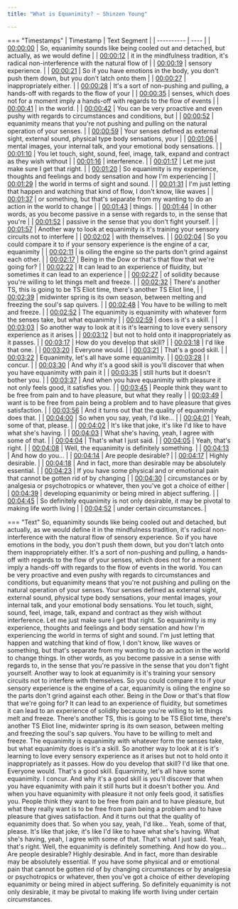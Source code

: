 ```yaml
---
title: "What is Equanimity? ~ Shinzen Young"

---
```

=== "Timestamps"
    | Timestamp | Text Segment |
    | ---------- | ----  |
    | [00:00:00](https://www.youtube.com/watch?v=qocJp_jInHI&t=0) |  So, equanimity sounds like being cooled out and detached, but actually, as we would define |
    | [00:00:12](https://www.youtube.com/watch?v=qocJp_jInHI&t=12) |  it in the mindfulness tradition, it's radical non-interference with the natural flow of |
    | [00:00:19](https://www.youtube.com/watch?v=qocJp_jInHI&t=19) |  sensory experience. |
    | [00:00:21](https://www.youtube.com/watch?v=qocJp_jInHI&t=21) |  So if you have emotions in the body, you don't push them down, but you don't latch onto them |
    | [00:00:27](https://www.youtube.com/watch?v=qocJp_jInHI&t=27) |  inappropriately either. |
    | [00:00:28](https://www.youtube.com/watch?v=qocJp_jInHI&t=28) |  It's a sort of non-pushing and pulling, a hands-off with regards to the flow of your |
    | [00:00:35](https://www.youtube.com/watch?v=qocJp_jInHI&t=35) |  senses, which does not for a moment imply a hands-off with regards to the flow of events |
    | [00:00:41](https://www.youtube.com/watch?v=qocJp_jInHI&t=41) |  in the world. |
    | [00:00:42](https://www.youtube.com/watch?v=qocJp_jInHI&t=42) |  You can be very proactive and even pushy with regards to circumstances and conditions, but |
    | [00:00:52](https://www.youtube.com/watch?v=qocJp_jInHI&t=52) |  equanimity means that you're not pushing and pulling on the natural operation of your senses. |
    | [00:00:59](https://www.youtube.com/watch?v=qocJp_jInHI&t=59) |  Your senses defined as external sight, external sound, physical type body sensations, your |
    | [00:01:06](https://www.youtube.com/watch?v=qocJp_jInHI&t=66) |  mental images, your internal talk, and your emotional body sensations. |
    | [00:01:10](https://www.youtube.com/watch?v=qocJp_jInHI&t=70) |  You let touch, sight, sound, feel, image, talk, expand and contract as they wish without |
    | [00:01:16](https://www.youtube.com/watch?v=qocJp_jInHI&t=76) |  interference. |
    | [00:01:17](https://www.youtube.com/watch?v=qocJp_jInHI&t=77) |  Let me just make sure I get that right. |
    | [00:01:20](https://www.youtube.com/watch?v=qocJp_jInHI&t=80) |  So equanimity is my experience, thoughts and feelings and body sensation and how I'm experiencing |
    | [00:01:29](https://www.youtube.com/watch?v=qocJp_jInHI&t=89) |  the world in terms of sight and sound. |
    | [00:01:31](https://www.youtube.com/watch?v=qocJp_jInHI&t=91) |  I'm just letting that happen and watching that kind of flow, I don't know, like waves |
    | [00:01:37](https://www.youtube.com/watch?v=qocJp_jInHI&t=97) |  or something, but that's separate from my wanting to do an action in the world to change |
    | [00:01:43](https://www.youtube.com/watch?v=qocJp_jInHI&t=103) |  things. |
    | [00:01:44](https://www.youtube.com/watch?v=qocJp_jInHI&t=104) |  In other words, as you become passive in a sense with regards to, in the sense that you're |
    | [00:01:52](https://www.youtube.com/watch?v=qocJp_jInHI&t=112) |  passive in the sense that you don't fight yourself. |
    | [00:01:57](https://www.youtube.com/watch?v=qocJp_jInHI&t=117) |  Another way to look at equanimity is it's training your sensory circuits not to interfere |
    | [00:02:02](https://www.youtube.com/watch?v=qocJp_jInHI&t=122) |  with themselves. |
    | [00:02:04](https://www.youtube.com/watch?v=qocJp_jInHI&t=124) |  So you could compare it to if your sensory experience is the engine of a car, equanimity |
    | [00:02:11](https://www.youtube.com/watch?v=qocJp_jInHI&t=131) |  is oiling the engine so the parts don't grind against each other. |
    | [00:02:17](https://www.youtube.com/watch?v=qocJp_jInHI&t=137) |  Being in the Dow or that's that flow that we're going for? |
    | [00:02:22](https://www.youtube.com/watch?v=qocJp_jInHI&t=142) |  It can lead to an experience of fluidity, but sometimes it can lead to an experience |
    | [00:02:27](https://www.youtube.com/watch?v=qocJp_jInHI&t=147) |  of solidity because you're willing to let things melt and freeze. |
    | [00:02:32](https://www.youtube.com/watch?v=qocJp_jInHI&t=152) |  There's another TS, this is going to be TS Eliot time, there's another TS Eliot line, |
    | [00:02:39](https://www.youtube.com/watch?v=qocJp_jInHI&t=159) |  midwinter spring is its own season, between melting and freezing the soul's sap quivers. |
    | [00:02:48](https://www.youtube.com/watch?v=qocJp_jInHI&t=168) |  You have to be willing to melt and freeze. |
    | [00:02:52](https://www.youtube.com/watch?v=qocJp_jInHI&t=172) |  The equanimity is equanimity with whatever form the senses take, but what equanimity |
    | [00:02:59](https://www.youtube.com/watch?v=qocJp_jInHI&t=179) |  does is it's a skill. |
    | [00:03:03](https://www.youtube.com/watch?v=qocJp_jInHI&t=183) |  So another way to look at it is it's learning to love every sensory experience as it arises |
    | [00:03:12](https://www.youtube.com/watch?v=qocJp_jInHI&t=192) |  but not to hold onto it inappropriately as it passes. |
    | [00:03:17](https://www.youtube.com/watch?v=qocJp_jInHI&t=197) |  How do you develop that skill? |
    | [00:03:18](https://www.youtube.com/watch?v=qocJp_jInHI&t=198) |  I'd like that one. |
    | [00:03:20](https://www.youtube.com/watch?v=qocJp_jInHI&t=200) |  Everyone would. |
    | [00:03:21](https://www.youtube.com/watch?v=qocJp_jInHI&t=201) |  That's a good skill. |
    | [00:03:22](https://www.youtube.com/watch?v=qocJp_jInHI&t=202) |  Equanimity, let's all have some equanimity. |
    | [00:03:28](https://www.youtube.com/watch?v=qocJp_jInHI&t=208) |  I concur. |
    | [00:03:30](https://www.youtube.com/watch?v=qocJp_jInHI&t=210) |  And why it's a good skill is you'll discover that when you have equanimity with pain it |
    | [00:03:35](https://www.youtube.com/watch?v=qocJp_jInHI&t=215) |  still hurts but it doesn't bother you. |
    | [00:03:37](https://www.youtube.com/watch?v=qocJp_jInHI&t=217) |  And when you have equanimity with pleasure it not only feels good, it satisfies you. |
    | [00:03:45](https://www.youtube.com/watch?v=qocJp_jInHI&t=225) |  People think they want to be free from pain and to have pleasure, but what they really |
    | [00:03:49](https://www.youtube.com/watch?v=qocJp_jInHI&t=229) |  want is to be free from pain being a problem and to have pleasure that gives satisfaction. |
    | [00:03:56](https://www.youtube.com/watch?v=qocJp_jInHI&t=236) |  And it turns out that the quality of equanimity does that. |
    | [00:04:00](https://www.youtube.com/watch?v=qocJp_jInHI&t=240) |  So when you say, yeah, I'd like... |
    | [00:04:01](https://www.youtube.com/watch?v=qocJp_jInHI&t=241) |  Yeah, some of that, please. |
    | [00:04:02](https://www.youtube.com/watch?v=qocJp_jInHI&t=242) |  It's like that joke, it's like I'd like to have what she's having. |
    | [00:04:03](https://www.youtube.com/watch?v=qocJp_jInHI&t=243) |  What she's having, yeah, I agree with some of that. |
    | [00:04:04](https://www.youtube.com/watch?v=qocJp_jInHI&t=244) |  That's what I just said. |
    | [00:04:05](https://www.youtube.com/watch?v=qocJp_jInHI&t=245) |  Yeah, that's right. |
    | [00:04:08](https://www.youtube.com/watch?v=qocJp_jInHI&t=248) |  Well, the equanimity is definitely something. |
    | [00:04:13](https://www.youtube.com/watch?v=qocJp_jInHI&t=253) |  And how do you... |
    | [00:04:14](https://www.youtube.com/watch?v=qocJp_jInHI&t=254) |  Are people desirable? |
    | [00:04:17](https://www.youtube.com/watch?v=qocJp_jInHI&t=257) |  Highly desirable. |
    | [00:04:18](https://www.youtube.com/watch?v=qocJp_jInHI&t=258) |  And in fact, more than desirable may be absolutely essential. |
    | [00:04:23](https://www.youtube.com/watch?v=qocJp_jInHI&t=263) |  If you have some physical and or emotional pain that cannot be gotten rid of by changing |
    | [00:04:30](https://www.youtube.com/watch?v=qocJp_jInHI&t=270) |  circumstances or by analgesia or psychotropics or whatever, then you've got a choice of either |
    | [00:04:39](https://www.youtube.com/watch?v=qocJp_jInHI&t=279) |  developing equanimity or being mired in abject suffering. |
    | [00:04:45](https://www.youtube.com/watch?v=qocJp_jInHI&t=285) |  So definitely equanimity is not only desirable, it may be pivotal to making life worth living |
    | [00:04:52](https://www.youtube.com/watch?v=qocJp_jInHI&t=292) |  under certain circumstances. |

=== "Text"
     So, equanimity sounds like being cooled out and detached, but actually, as we would define it in the mindfulness tradition, it's radical non-interference with the natural flow of sensory experience. So if you have emotions in the body, you don't push them down, but you don't latch onto them inappropriately either. It's a sort of non-pushing and pulling, a hands-off with regards to the flow of your senses, which does not for a moment imply a hands-off with regards to the flow of events in the world. You can be very proactive and even pushy with regards to circumstances and conditions, but equanimity means that you're not pushing and pulling on the natural operation of your senses. Your senses defined as external sight, external sound, physical type body sensations, your mental images, your internal talk, and your emotional body sensations. You let touch, sight, sound, feel, image, talk, expand and contract as they wish without interference. Let me just make sure I get that right. So equanimity is my experience, thoughts and feelings and body sensation and how I'm experiencing the world in terms of sight and sound. I'm just letting that happen and watching that kind of flow, I don't know, like waves or something, but that's separate from my wanting to do an action in the world to change things. In other words, as you become passive in a sense with regards to, in the sense that you're passive in the sense that you don't fight yourself. Another way to look at equanimity is it's training your sensory circuits not to interfere with themselves. So you could compare it to if your sensory experience is the engine of a car, equanimity is oiling the engine so the parts don't grind against each other. Being in the Dow or that's that flow that we're going for? It can lead to an experience of fluidity, but sometimes it can lead to an experience of solidity because you're willing to let things melt and freeze. There's another TS, this is going to be TS Eliot time, there's another TS Eliot line, midwinter spring is its own season, between melting and freezing the soul's sap quivers. You have to be willing to melt and freeze. The equanimity is equanimity with whatever form the senses take, but what equanimity does is it's a skill. So another way to look at it is it's learning to love every sensory experience as it arises but not to hold onto it inappropriately as it passes. How do you develop that skill? I'd like that one. Everyone would. That's a good skill. Equanimity, let's all have some equanimity. I concur. And why it's a good skill is you'll discover that when you have equanimity with pain it still hurts but it doesn't bother you. And when you have equanimity with pleasure it not only feels good, it satisfies you. People think they want to be free from pain and to have pleasure, but what they really want is to be free from pain being a problem and to have pleasure that gives satisfaction. And it turns out that the quality of equanimity does that. So when you say, yeah, I'd like... Yeah, some of that, please. It's like that joke, it's like I'd like to have what she's having. What she's having, yeah, I agree with some of that. That's what I just said. Yeah, that's right. Well, the equanimity is definitely something. And how do you... Are people desirable? Highly desirable. And in fact, more than desirable may be absolutely essential. If you have some physical and or emotional pain that cannot be gotten rid of by changing circumstances or by analgesia or psychotropics or whatever, then you've got a choice of either developing equanimity or being mired in abject suffering. So definitely equanimity is not only desirable, it may be pivotal to making life worth living under certain circumstances.